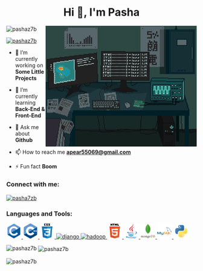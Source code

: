 <h1 align="center">Hi 👋, I'm Pasha</h1>
<img align="right" alt="Coding" width="400"  src="https://github.com/pashaz7b/pashaz7b/blob/main/CodingPixelArt.gif">
<p align="left"> <img src="https://komarev.com/ghpvc/?username=pashaz7b&label=Profile%20views&color=0e75b6&style=flat" alt="pashaz7b" /> </p>

<p align="left"> <a href="https://github.com/ryo-ma/github-profile-trophy"><img src="https://github-profile-trophy.vercel.app/?username=pashaz7b" alt="pashaz7b" /></a> </p>

- 🔭 I’m currently working on **Some Little Projects**

- 🌱 I’m currently learning **Back-End & Front-End**

- 💬 Ask me about **Github**

- 📫 How to reach me **apear55069@gmail.com**

- ⚡ Fun fact **Boom**

<h3 align="left">Connect with me:</h3>
<p align="left">
<a href="https://instagram.com/pasha7zb" target="blank"><img align="center" src="https://raw.githubusercontent.com/rahuldkjain/github-profile-readme-generator/master/src/images/icons/Social/instagram.svg" alt="pasha7zb" height="30" width="40" /></a>
</p>

<h3 align="left">Languages and Tools:</h3>
<p align="left"> <a href="https://www.cprogramming.com/" target="_blank" rel="noreferrer"> <img src="https://raw.githubusercontent.com/devicons/devicon/master/icons/c/c-original.svg" alt="c" width="40" height="40"/> </a> <a href="https://www.w3schools.com/cpp/" target="_blank" rel="noreferrer"> <img src="https://raw.githubusercontent.com/devicons/devicon/master/icons/cplusplus/cplusplus-original.svg" alt="cplusplus" width="40" height="40"/> </a> <a href="https://www.w3schools.com/css/" target="_blank" rel="noreferrer"> <img src="https://raw.githubusercontent.com/devicons/devicon/master/icons/css3/css3-original-wordmark.svg" alt="css3" width="40" height="40"/> </a> <a href="https://www.djangoproject.com/" target="_blank" rel="noreferrer"> <img src="https://cdn.worldvectorlogo.com/logos/django.svg" alt="django" width="40" height="40"/> </a> <a href="https://hadoop.apache.org/" target="_blank" rel="noreferrer"> <img src="https://www.vectorlogo.zone/logos/apache_hadoop/apache_hadoop-icon.svg" alt="hadoop" width="40" height="40"/> </a> <a href="https://www.w3.org/html/" target="_blank" rel="noreferrer"> <img src="https://raw.githubusercontent.com/devicons/devicon/master/icons/html5/html5-original-wordmark.svg" alt="html5" width="40" height="40"/> </a> <a href="https://www.java.com" target="_blank" rel="noreferrer"> <img src="https://raw.githubusercontent.com/devicons/devicon/master/icons/java/java-original.svg" alt="java" width="40" height="40"/> </a> <a href="https://www.mongodb.com/" target="_blank" rel="noreferrer"> <img src="https://raw.githubusercontent.com/devicons/devicon/master/icons/mongodb/mongodb-original-wordmark.svg" alt="mongodb" width="40" height="40"/> </a> <a href="https://www.mysql.com/" target="_blank" rel="noreferrer"> <img src="https://raw.githubusercontent.com/devicons/devicon/master/icons/mysql/mysql-original-wordmark.svg" alt="mysql" width="40" height="40"/> </a> <a href="https://www.python.org" target="_blank" rel="noreferrer"> <img src="https://raw.githubusercontent.com/devicons/devicon/master/icons/python/python-original.svg" alt="python" width="40" height="40"/> </a> </p>

<p><img align="left" src="https://github-readme-stats.vercel.app/api/top-langs?username=pashaz7b&show_icons=true&locale=en&layout=compact" alt="pashaz7b" /></p>

<p>&nbsp;<img align="center" src="https://github-readme-stats.vercel.app/api?username=pashaz7b&show_icons=true&locale=en" alt="pashaz7b" /></p>

<p><img align="center" src="https://github-readme-streak-stats.herokuapp.com/?user=pashaz7b&" alt="pashaz7b" /></p>

